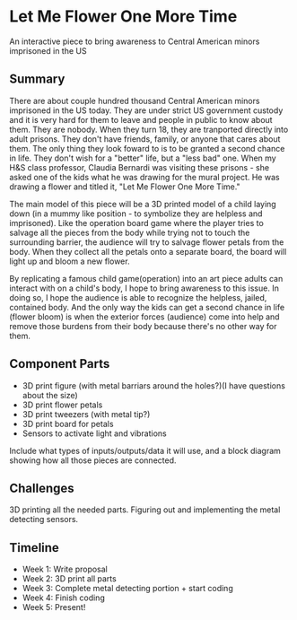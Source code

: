 # Let Me Flower One More Time

An interactive piece to bring awareness to Central American minors imprisoned in the US

## Summary

There are about couple hundred thousand Central American minors imprisoned in the US today. They are under strict US government custody and it is very hard for them to leave and people in public to know about them. They are nobody. When they turn 18, they are tranported directly into adult prisons. They don't have friends, family, or anyone that cares about them. The only thing they look foward to is to be granted a second chance in life. They don't wish for a "better" life, but a "less bad" one. When my H&S class professor, Claudia Bernardi was visiting these prisons - she asked one of the kids what he was drawing for the mural project. He was drawing a flower and titled it, "Let Me Flower One More Time." 

The main model of this piece will be a 3D printed model of a child laying down (in a mummy like position - to symbolize they are helpless and imprisoned). Like the operation board game where the player tries to salvage all the pieces from the body while trying not to touch the surrounding barrier, the audience will try to salvage flower petals from the body. When they collect all the petals onto a separate board, the board will light up and bloom a new flower. 

By replicating a famous child game(operation) into an art piece adults can interact with on a child's body, I hope to bring awareness to this issue. In doing so, I hope the audience is able to recognize the helpless, jailed, contained body. And the only way the kids can get a second chance in life (flower bloom) is when the exterior forces (audience) come into help and remove those burdens from their body because there's no other way for them. 

## Component Parts

- 3D print figure (with metal barriars around the holes?)(I have questions about the size)
- 3D print flower petals
- 3D print tweezers (with metal tip?)
- 3D print board for petals
- Sensors to activate light and vibrations


Include what types of inputs/outputs/data it will use, and a block diagram showing how all those pieces are connected.

## Challenges

3D printing all the needed parts. Figuring out and implementing the metal detecting sensors. 

## Timeline

- Week 1: Write proposal
- Week 2: 3D print all parts
- Week 3: Complete metal detecting portion + start coding
- Week 4: Finish coding
- Week 5: Present!

